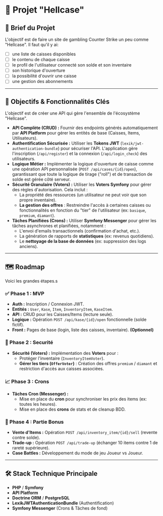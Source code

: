 # 🎰 Projet "Hellcase"

## 📝 Brief du Projet

L'objectif est de faire un site de gambling Counter Strike un peu comme "Hellcase". Il faut qu'il y ai: 
- [ ] une liste de caisses disponibles
- [ ] le contenu de chaque caisse
- [ ] le profil de l'utilisateur connecté son solde et son inventaire
- [ ] son historique d'ouverture
- [ ] la possibilité d'ouvrir une caisse
- [ ] une gestion des abonnements

---

## 🎯 Objectifs & Fonctionnalités Clés

L'objectif est de créer une API qui gère l'ensemble de l'écosystème "Hellcase".

* **API Complète (CRUD) :** Fournir des endpoints générés automatiquement par **API Platform** pour gérer les entités de base (Caisses, Items, Utilisateurs).
* **Authentification Sécurisée :** Utiliser les **Tokens JWT** (`lexik/jwt-authentication-bundle`) pour sécuriser l'API. L'application gère l'inscription (`/api/register`) et la connexion (`/api/login_check`) des utilisateurs.
* **Logique Métier :** Implémenter la logique d'ouverture de caisse comme une opération API personnalisée (`POST /api/cases/{id}/open`), garantissant que toute la logique de tirage ("roll") et de transaction de solde est gérée côté serveur.
* **Sécurité Granulaire (Voters) :** Utiliser les **Voters Symfony** pour gérer des règles d'autorisation. Cela inclut :
    * La propriété des ressources (un utilisateur ne peut voir que son propre inventaire).
    * **La gestion des offres** : Restreindre l'accès à certaines caisses ou fonctionnalités en fonction du "tier" de l'utilisateur (ex: `basique`, `premium`, `diamant`).
* **Tâches Planifiées (Crons) :** Utiliser **Symfony Messenger** pour gérer les tâches asynchrones et planifiées, notamment :
    * L'envoi d'emails transactionnels (confirmation d'achat, etc.).
    * La génération de rapports de **statistiques** (ex: revenus quotidiens).
    * Le **nettoyage de la base de données** (ex: suppression des logs anciens).

---

## 🗺️ Roadmap

Voici les grandes étapes.s

### ✅ Phase 1 : MVP
* **Auth :** Inscription / Connexion JWT.
* **Entités :** `User`, `Kase`, `Item`, `InventoryItem`, `KaseItem`.
* **API :** CRUD pour les Caisses/Items (lecture seule).
* **Logique :** Opération `POST /api/kase/{id}/open` fonctionnelle (solde fictif).
* **Front :** Pages de base (login, liste des caisses, inventaire). **(Optionnel)**

### 🚀 Phase 2 : Securité
* **Sécurité (Voters) :** Implémentation des **Voters** pour :
    * Protéger l'inventaire (`InventoryItemVoter`).
    * **Gérer les tiers (`OfferVoter`)** : Création des offres `premium` / `diamant` et restriction d'accès aux caisses associées.

### 📈 Phase 3 : Crons
* **Tâches Cron (Messenger) :**
    * Mise en place du **cron** pour synchroniser les prix des items (ex: toutes les heures).
    * Mise en place des **crons** de stats et de cleanup BDD.

### 🌌 Phase 4 : Partie Bonus
* **Vente d'Items :** Opération `POST /api/inventory_item/{id}/sell` (revente contre solde).
* **Trade-up :** Opération `POST /api/trade-up` (échanger 10 items contre 1 de rareté supérieure).
* **Case Battles :** Développement du mode de jeu Joueur vs Joueur.

---

## 🛠️ Stack Technique Principale

* **PHP** / **Symfony**
* **API Platform**
* **Doctrine ORM** / **PostgreSQL**
* **LexikJWTAuthenticationBundle** (Authentification)
* **Symfony Messenger** (Crons & Tâches de fond)
